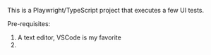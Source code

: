 This is a Playwright/TypeScript project that executes a few UI tests.

Pre-requisites: 
1. A text editor, VSCode is my favorite
2. 